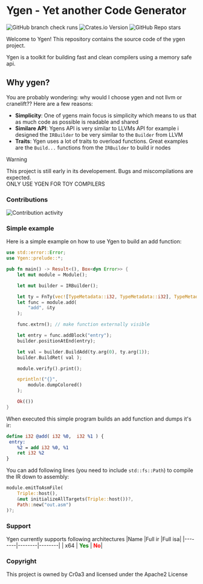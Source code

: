 # Ygen - Yet another Code Generator
![GitHub branch check runs](https://img.shields.io/github/check-runs/Cr0a3/ygen/main?style=flat-square&label=build)
![Crates.io Version](https://img.shields.io/crates/v/Ygen?style=flat-square)
![GitHub Repo stars](https://img.shields.io/github/stars/cr0a3/ygen?style=flat-square)

Welcome to Ygen!
This repository contains the source code of the ygen project.

Ygen is a toolkit for building fast and clean compilers using a memory safe api.

## Why ygen?

You are probably wondering: why would I choose ygen and not llvm or cranelift??
Here are a few reasons:

- **Simplicity**: One of ygens main focus is simplicity which means to us that as much code as possible is readable and shared
- **Similare API**: Ygens API is very similar to LLVMs API for example i designed the `IRBuilder` to be very similar to the `Builder` from LLVM
- **Traits**: Ygen uses a lot of traits to overload functions. Great examples are the `Build...` functions from the `IRBuilder` to build ir nodes

> [!WARNING]
> This project is still early in its developement. Bugs and miscompilations are expected. <br>
> ONLY USE YGEN FOR TOY COMPILERS


### Contributions

![Contribution activity](https://repobeats.axiom.co/api/embed/70cb0d167ed0a296468773b0bf8d569f74d1b33a.svg "Repobeats analytics image")

### Simple example
Here is a simple example on how to use Ygen to build an add function:
```rust
use std::error::Error;
use Ygen::prelude::*;

pub fn main() -> Result<(), Box<dyn Error>> {
    let mut module = Module();

    let mut builder = IRBuilder();

    let ty = FnTy(vec![TypeMetadata::i32, TypeMetadata::i32], TypeMetadata::i32);
    let func = module.add(
        "add", &ty
    );

    func.extrn(); // make function externally visible

    let entry = func.addBlock("entry");
    builder.positionAtEnd(entry); 

    let val = builder.BuildAdd(ty.arg(0), ty.arg(1));
    builder.BuildRet( val );

    module.verify().print();

    eprintln!("{}",
        module.dumpColored()
    );

    Ok(())
}
```
When executed this simple program builds an add function and dumps it's ir:
```LLVM
define i32 @add( i32 %0,  i32 %1 ) {
 entry:
    %2 = add i32 %0, %1
    ret i32 %2
}
```

You can add following lines (you need to include `std::fs::Path`) to compile the IR down to assembly:
```Rust
module.emitToAsmFile(
    Triple::host(),
    &mut initializeAllTargets(Triple::host())?,
    Path::new("out.asm")
)?;
```

### Support
Ygen currently supports following architectures
|Name    |Full ir |Full isa|
|--------|--------|--------|
|   x64  |         <b style="color:green">Yes</b>              | <b style="color:red">No</b>|

### Copyright
This project is owned by Cr0a3 and licensed under the Apache2 License
